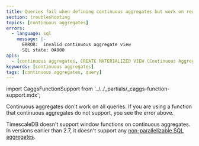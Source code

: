 ```yaml
---
title: Queries fail when defining continuous aggregates but work on regular tables
section: troubleshooting
topics: [continuous aggregates]
errors:
  - language: sql
    message: |-
      ERROR:  invalid continuous aggregate view
      SQL state: 0A000
apis:
  - [continuous aggregates, CREATE MATERIALIZED VIEW (Continuous Aggregate)]
keywords: [continuous aggregates]
tags: [continuous aggregates, query]
---
```


import CaggsFunctionSupport from '../../_partials/_caggs-function-support.mdx';

<!---
* Use this format for writing troubleshooting sections:
 - Cause: What causes the problem?
 - Consequence: What does the user see when they hit this problem?
 - Fix/Workaround: What can the user do to fix or work around the problem? Provide a "Resolving" Procedure if required.
 - Result: When the user applies the fix, what is the result when the same action is applied?
* Copy this comment at the top of every troubleshooting page
-->

Continuous aggregates don't work on all queries. If you are using a function
that continuous aggregates do not support, you see the error above.

TimescaleDB doesn't support window functions on continuous aggregates.
In versions earlier than 2.7, it doesn't support any
[non-parallelizable SQL aggregates][postgres-parallel-agg].

<CaggsFunctionSupport />

[postgres-parallel-agg]: https://www.postgresql.org/docs/current/parallel-plans.html#PARALLEL-AGGREGATION
